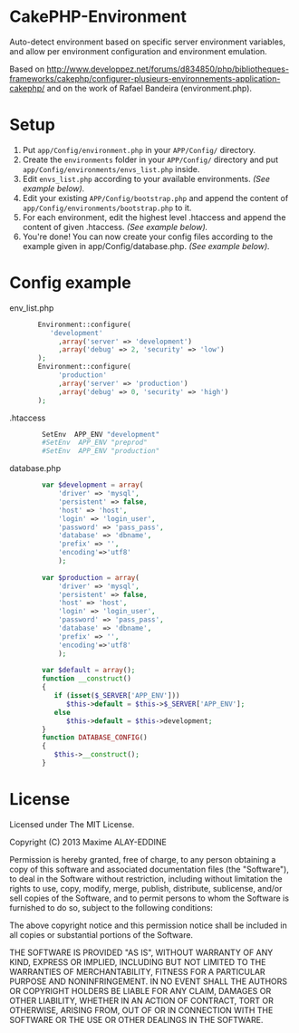 CakePHP-Environment
===================

Auto-detect environment based on specific server environment variables, and allow per environment configuration and environment emulation.

Based on http://www.developpez.net/forums/d834850/php/bibliotheques-frameworks/cakephp/configurer-plusieurs-environnements-application-cakephp/
and on the work of Rafael Bandeira (environment.php).

Setup
=====
1. Put `app/Config/environment.php` in your `APP/Config/` directory.
2. Create the `environments` folder in your `APP/Config/` directory and put `app/Config/environments/envs_list.php` inside.
3. Edit `envs_list.php` according to your available environments. _(See example below)._
4. Edit your existing `APP/Config/bootstrap.php` and append the content of `app/Config/environments/bootstrap.php` to it.
5. For each environment, edit the highest level .htaccess and append the content of given .htaccess. _(See example below)._
6. You're done! You can now create your config files according to the example given in app/Config/database.php. _(See example below)._

Config example
==============

env_list.php

```php
       Environment::configure(
          'development'
	        ,array('server' => 'development')
	        ,array('debug' => 2, 'security' => 'low')
       );
       Environment::configure(
	        'production'
	        ,array('server' => 'production')
	        ,array('debug' => 0, 'security' => 'high')
       );
```

.htaccess

```bash
        SetEnv  APP_ENV "development"
        #SetEnv  APP_ENV "preprod"
        #SetEnv  APP_ENV "production"
```

database.php
```php      
        var $development = array(
            'driver' => 'mysql',
            'persistent' => false,
            'host' => 'host',
            'login' => 'login_user',
            'password' => 'pass_pass',
            'database' => 'dbname',
            'prefix' => '',
            'encoding'=>'utf8'
            );
            
        var $production = array(
            'driver' => 'mysql',
            'persistent' => false,
            'host' => 'host',
            'login' => 'login_user',
            'password' => 'pass_pass',
            'database' => 'dbname',
            'prefix' => '',
            'encoding'=>'utf8'
            );
     
        var $default = array();
        function __construct()
        {               
           if (isset($_SERVER['APP_ENV']))
              $this->default = $this->$_SERVER['APP_ENV'];
           else
              $this->default = $this->development;
        }
        function DATABASE_CONFIG()
        {
           $this->__construct();
        }
```

License
=======
Licensed under The MIT License.

Copyright (C) 2013 Maxime ALAY-EDDINE

Permission is hereby granted, free of charge, to any person obtaining a copy of this software and associated documentation files (the "Software"), to deal in the Software without restriction, including without limitation the rights to use, copy, modify, merge, publish, distribute, sublicense, and/or sell copies of the Software, and to permit persons to whom the Software is furnished to do so, subject to the following conditions:

The above copyright notice and this permission notice shall be included in all copies or substantial portions of the Software.

THE SOFTWARE IS PROVIDED "AS IS", WITHOUT WARRANTY OF ANY KIND, EXPRESS OR IMPLIED, INCLUDING BUT NOT LIMITED TO THE WARRANTIES OF MERCHANTABILITY, FITNESS FOR A PARTICULAR PURPOSE AND NONINFRINGEMENT. IN NO EVENT SHALL THE AUTHORS OR COPYRIGHT HOLDERS BE LIABLE FOR ANY CLAIM, DAMAGES OR OTHER LIABILITY, WHETHER IN AN ACTION OF CONTRACT, TORT OR OTHERWISE, ARISING FROM, OUT OF OR IN CONNECTION WITH THE SOFTWARE OR THE USE OR OTHER DEALINGS IN THE SOFTWARE.
